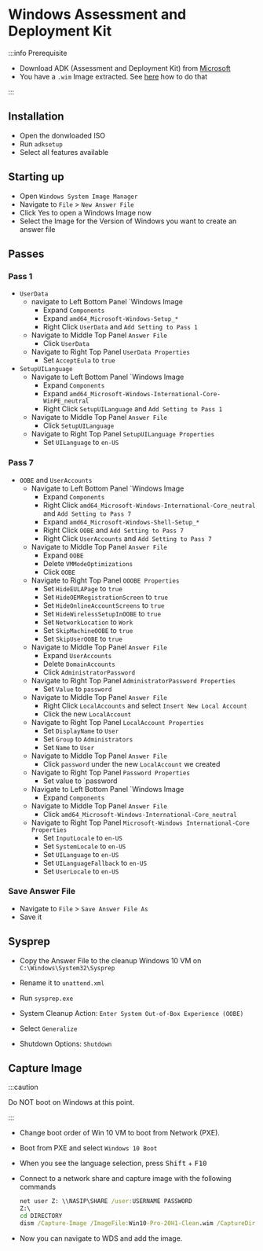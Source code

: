 # Windows Assessment and Deployment Kit

:::info Prerequisite

- Download ADK (Assessment and Deployment Kit) from [Microsoft](https://docs.microsoft.com/en-us/windows-hardware/get-started/adk-install)
- You have a `.wim` Image extracted. See [here](./wds-windows-server) how to do that

:::

## Installation

- Open the donwloaded ISO
- Run `adksetup`
- Select all features available

## Starting up

- Open `Windows System Image Manager`
- Navigate to `File` > `New Answer File`
- Click Yes to open a Windows Image now
- Select the Image for the Version of Windows you want to create an answer file

## Passes

### Pass 1

- `UserData`
  - navigate to Left Bottom Panel `Windows Image
    - Expand `Components`
    - Expand `amd64_Microsoft-Windows-Setup_*`
    - Right Click `UserData` and `Add Setting to Pass 1`
  - Navigate to Middle Top Panel `Answer File`
    - Click `UserData`
  - Navigate to Right Top Panel `UserData Properties`
    - Set `AcceptEula` to `true`
- `SetupUILanguage`
  - Navigate to Left Bottom Panel `Windows Image
    - Expand `Components`
    - Expand `amd64_Microsoft-Windows-International-Core-WinPE_neutral`
    - Right Click `SetupUILanguage` and `Add Setting to Pass 1`
  - Navigate to Middle Top Panel `Answer File`
    - Click `SetupUILanguage`
  - Navigate to Right Top Panel `SetupUILanguage Properties`
    - Set `UILanguage` to `en-US`

### Pass 7

- `OOBE` and `UserAccounts`
  - Navigate to Left Bottom Panel `Windows Image
    - Expand `Components`
    - Right Click `amd64_Microsoft-Windows-International-Core_neutral` and `Add Setting to Pass 7`
    - Expand `amd64_Microsoft-Windows-Shell-Setup_*`
    - Right Click `OOBE` and `Add Setting to Pass 7`
    - Right Click `UserAccounts` and `Add Setting to Pass 7`
  - Navigate to Middle Top Panel `Answer File`
    - Expand `OOBE`
    - Delete `VMModeOptimizations`
    - Click `OOBE`
  - Navigate to Right Top Panel `OOOBE Properties`
    - Set `HideEULAPage` to `true`
    - Set `HideOEMRegistrationScreen` to `true`
    - Set `HideOnlineAccountScreens` to `true`
    - Set `HideWirelessSetupInOOBE` to `true`
    - Set `NetworkLocation` to `Work`
    - Set `SkipMachineOOBE` to `true`
    - Set `SkipUserOOBE` to `true`
  - Navigate to Middle Top Panel `Answer File`
    - Expand `UserAccounts`
    - Delete `DomainAccounts`
    - Click `AdministratorPassword`
  - Navigate to Right Top Panel `AdministratorPassword Properties`
    - Set `Value` to `password`
  - Navigate to Middle Top Panel `Answer File`
    - Right Click `LocalAccounts` and select `Insert New Local Account`
    - Click the new `LocalAccount`
  - Navigate to Right Top Panel `LocalAccount Properties`
    - Set `DisplayName` to `User`
    - Set `Group` to `Administrators`
    - Set `Name` to `User`
  - Navigate to Middle Top Panel `Answer File`
    - Click `password` under the new `LocalAccount` we created
  - Navigate to Right Top Panel `Password Properties`
    - Set value to `password
  - Navigate to Left Bottom Panel `Windows Image
    - Expand `Components`
  - Navigate to Middle Top Panel `Answer File`
    - Click `amd64_Microsoft-Windows-International-Core_neutral`
  - Navigate to Right Top Panel `Microsoft-Windows International-Core Properties`
    - Set `InputLocale` to `en-US`
    - Set `SystemLocale` to `en-US`
    - Set `UILanguage` to `en-US`
    - Set `UILanguageFallback` to `en-US`
    - Set `UserLocale` to `en-US`

### Save Answer File

- Navigate to `File` > `Save Answer File As`
- Save it

## Sysprep

- Copy the Answer File to the cleanup Windows 10 VM on `C:\Windows\System32\Sysprep`
- Rename it to `unattend.xml`

- Run `sysprep.exe`
- System Cleanup Action: `Enter System Out-of-Box Experience (OOBE)`
- Select `Generalize`
- Shutdown Options: `Shutdown`

## Capture Image

:::caution

Do NOT boot on Windows at this point.

:::

- Change boot order of Win 10 VM to boot from Network (PXE).
- Boot from PXE and select `Windows 10 Boot`
- When you see the language selection, press <kbd>Shift</kbd> + <kbd>F10</kbd>
- Connect to a network share and capture image with the following commands

	```bat
  net user Z: \\NASIP\SHARE /user:USERNAME PASSWORD
  Z:\
  cd DIRECTORY
  dism /Capture-Image /ImageFile:Win10-Pro-20H1-Clean.wim /CaptureDir:C:\ /Name:"Windows 10 Pro 20H1 Clean"
  ```

- Now you can navigate to WDS and add the image.
